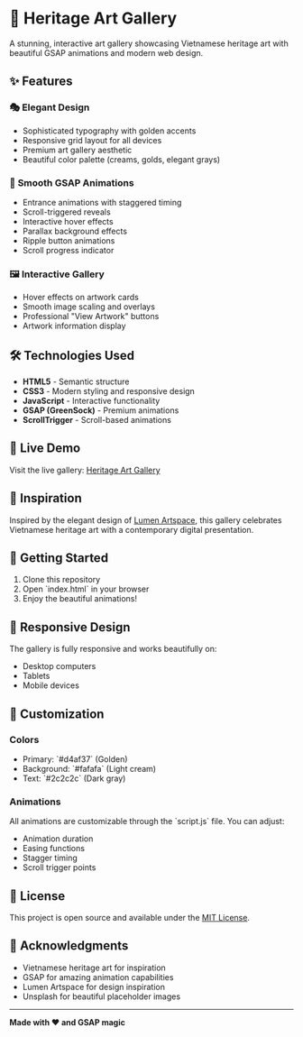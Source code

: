 # 🎨 Heritage Art Gallery

A stunning, interactive art gallery showcasing Vietnamese heritage art with beautiful GSAP animations and modern web design.

## ✨ Features

### 🎭 **Elegant Design**
- Sophisticated typography with golden accents
- Responsive grid layout for all devices
- Premium art gallery aesthetic
- Beautiful color palette (creams, golds, elegant grays)

### 🚀 **Smooth GSAP Animations**
- Entrance animations with staggered timing
- Scroll-triggered reveals
- Interactive hover effects
- Parallax background effects
- Ripple button animations
- Scroll progress indicator

### 🖼️ **Interactive Gallery**
- Hover effects on artwork cards
- Smooth image scaling and overlays
- Professional "View Artwork" buttons
- Artwork information display

## 🛠️ Technologies Used

- **HTML5** - Semantic structure
- **CSS3** - Modern styling and responsive design
- **JavaScript** - Interactive functionality
- **GSAP (GreenSock)** - Premium animations
- **ScrollTrigger** - Scroll-based animations

## 🌟 Live Demo

Visit the live gallery: [Heritage Art Gallery](https://your-username.github.io/heritage-art-gallery)

## 🎯 Inspiration

Inspired by the elegant design of [Lumen Artspace](https://www.lumenartspace.com/), this gallery celebrates Vietnamese heritage art with a contemporary digital presentation.

## 🚀 Getting Started

1. Clone this repository
2. Open \`index.html\` in your browser
3. Enjoy the beautiful animations!

## 📱 Responsive Design

The gallery is fully responsive and works beautifully on:
- Desktop computers
- Tablets
- Mobile devices

## 🎨 Customization

### Colors
- Primary: \`#d4af37\` (Golden)
- Background: \`#fafafa\` (Light cream)
- Text: \`#2c2c2c\` (Dark gray)

### Animations
All animations are customizable through the \`script.js\` file. You can adjust:
- Animation duration
- Easing functions
- Stagger timing
- Scroll trigger points

## 📄 License

This project is open source and available under the [MIT License](LICENSE).

## 🙏 Acknowledgments

- Vietnamese heritage art for inspiration
- GSAP for amazing animation capabilities
- Lumen Artspace for design inspiration
- Unsplash for beautiful placeholder images

---

**Made with ❤️ and GSAP magic**
